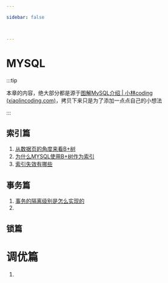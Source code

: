 ```yaml
---

sidebar: false



---
```




# MYSQL

:::tip

本章的内容，绝大部分都是源于[图解MySQL介绍 | 小林coding (xiaolincoding.com)](https://xiaolincoding.com/mysql/)，拷贝下来只是为了添加一点点自己的小想法

:::



## 索引篇

1. [从数据页的角度来看B+树](./index/data_btree.md)
1. [为什么MYSQL使用B+树作为索引](./index/why_btree.md)
1. [索引失效有哪些](./index/index_no_work.md)




## 事务篇

1. [事务的隔离级别是怎么实现的](./transaction/how.md)
2. 



## 锁篇







# 调优篇

1. 





